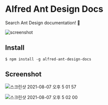 # Alfred Ant Design Docs
Search Ant Design documentation! 🚀

![screenshot](https://user-images.githubusercontent.com/7090906/128593360-68229146-fb75-42f5-80c1-0d3f7ffd0bc5.gif)

## Install
```shell
$ npm install -g alfred-ant-design-docs
```

## Screenshot

![스크린샷 2021-08-07 오후 5 01 57](https://user-images.githubusercontent.com/7090906/128593351-f59bfa01-1b14-4d94-b312-37b6cce73497.png)

![스크린샷 2021-08-07 오후 5 02 00](https://user-images.githubusercontent.com/7090906/128593358-d0368263-cf9c-4f1c-8619-66f4c71a5687.png)



